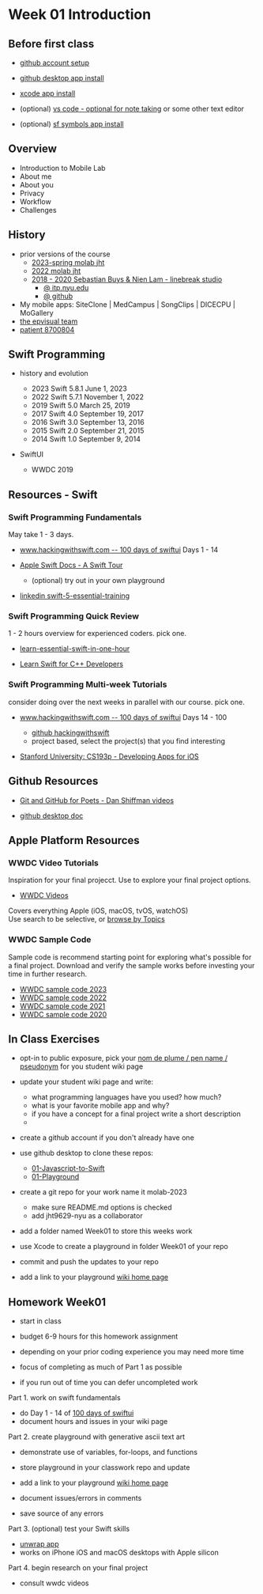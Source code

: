 # Week 01 Introduction

## Before first class

- [github account setup](https://docs.github.com/en/get-started/onboarding/getting-started-with-your-github-account)

- [github desktop app install](https://docs.github.com/en/desktop/installing-and-configuring-github-desktop/installing-and-authenticating-to-github-desktop/installing-github-desktop)

- [xcode app install](https://apps.apple.com/us/app/xcode/id497799835?mt=12)

- (optional) [vs code - optional for note taking](https://code.visualstudio.com) or some other text editor

- (optional) [sf symbols app install](https://developer.apple.com/sf-symbols/)

## Overview

- Introduction to Mobile Lab
- About me
- About you
- Privacy
- Workflow
- Challenges

## History

- prior versions of the course
  - [2023-spring molab jht](https://github.com/mobilelabclass-itp/content-2023)
  - [2022 molab jht](https://github.com/mobilelabclass-itp/content-2022)
  - [2018 - 2020 Sebastian Buys & Nien Lam - linebreak studio](https://www.linebreak.studio/about)
    - [@ itp.nyu.edu](https://itp.nyu.edu/classes/mobile-lab/)
    - [@ github](https://github.com/mobilelabclass/content)
- My mobile apps: SiteClone | MedCampus | SongClips | DICECPU | MoGallery
- [the epvisual team](http://www.johnhenrythompson.com/ep-visual)
- [patient 8700804](https://image-ppubs.uspto.gov/dirsearch-public/print/downloadPdf/8700804)

## Swift Programming

- history and evolution

  - 2023 Swift 5.8.1 June 1, 2023
  - 2022 Swift 5.7.1 November 1, 2022
  - 2019 Swift 5.0 March 25, 2019
  - 2017 Swift 4.0 September 19, 2017
  - 2016 Swift 3.0 September 13, 2016
  - 2015 Swift 2.0 September 21, 2015
  - 2014 Swift 1.0 September 9, 2014

- SwiftUI

  - WWDC 2019

## Resources - Swift

### Swift Programming Fundamentals

May take 1 - 3 days.

- [www.hackingwithswift.com -- 100 days of swiftui](https://www.hackingwithswift.com/100/swiftui) Days 1 - 14

- [Apple Swift Docs - A Swift Tour](https://docs.swift.org/swift-book/documentation/the-swift-programming-language/guidedtour/)

  - (optional) try out in your own playground

- [linkedin swift-5-essential-training ](https://www.linkedin.com/learning/swift-5-essential-training)

### Swift Programming Quick Review

1 - 2 hours overview for experienced coders. pick one.

- [learn-essential-swift-in-one-hour](https://www.hackingwithswift.com/articles/242/learn-essential-swift-in-one-hour)

- [Learn Swift for C++ Developers](https://www.advancedswift.com/learn-swift-cpp/)

### Swift Programming Multi-week Tutorials

consider doing over the next weeks in parallel with our course. pick one.

- [www.hackingwithswift.com -- 100 days of swiftui](https://www.hackingwithswift.com/100/swiftui) Days 14 - 100

  - [github hackingwithswift](https://github.com/twostraws/hackingwithswift)
  - project based, select the project(s) that you find interesting

- [Stanford University: CS193p - Developing Apps for iOS](https://cs193p.sites.stanford.edu/)

## Github Resources

- [Git and GitHub for Poets - Dan Shiffman videos](https://www.youtube.com/playlist?list=PLRqwX-V7Uu6ZF9C0YMKuns9sLDzK6zoiV)

- [github desktop doc](https://docs.github.com/en/desktop/installing-and-configuring-github-desktop/overview/getting-started-with-github-desktop)

## Apple Platform Resources

### WWDC Video Tutorials

Inspiration for your final projecct.
Use to explore your final project options.

- [WWDC Videos](https://developer.apple.com/videos/all-videos)

Covers everything Apple (iOS, macOS, tvOS, watchOS)  
Use search to be selective, or [browse by Topics](https://developer.apple.com/videos/topics/)

### WWDC Sample Code

Sample code is recommend starting point for exploring what's possible for a final project. Download and verify the sample works before investing your time in further research.

- [WWDC sample code 2023](https://developer.apple.com/sample-code/wwdc/2023/)
- [WWDC sample code 2022](https://developer.apple.com/sample-code/wwdc/2022/)
- [WWDC sample code 2021](https://developer.apple.com/sample-code/wwdc/2021/)
- [WWDC sample code 2020](https://developer.apple.com/sample-code/wwdc/2020/)

## In Class Exercises

- opt-in to public exposure,
  pick your [nom de plume / pen name / pseudonym](https://en.wikipedia.org/wiki/Pen_name)
  for you student wiki page
- update your student wiki page and write:

  - what programming languages have you used? how much?
  - what is your favorite mobile app and why?
  - if you have a concept for a final project write a short description
  -

- create a github account if you don't already have one

- use github desktop to clone these repos:

  - [01-Javascript-to-Swift](https://github.com/mobilelabclass-itp/01-Javascript-to-Swift)
  - [01-Playground](https://github.com/mobilelabclass-itp/01-Playground)

- create a git repo for your work name it molab-2023

  - make sure README.md options is checked
  - add jht9629-nyu as a collaborator

- add a folder named Week01 to store this weeks work

- use Xcode to create a playground in folder Week01 of your repo

- commit and push the updates to your repo

- add a link to your playground [wiki home page](https://github.com/mobilelabclass-itp/content-2023-Fa/wiki#week-01-homework)

## Homework Week01

- start in class

- budget 6-9 hours for this homework assignment
- depending on your prior coding experience you may need more time
- focus of completing as much of Part 1 as possible
- if you run out of time you can defer uncompleted work

Part 1. work on swift fundamentals

- do Day 1 - 14 of [100 days of swiftui](https://www.hackingwithswift.com/100/swiftui)
- document hours and issues in your wiki page

Part 2. create playground with generative ascii text art

- demonstrate use of variables, for-loops, and functions
- store playground in your classwork repo and update

- add a link to your playground [wiki home page](https://github.com/mobilelabclass-itp/content-2023-Fa/wiki#week-01-homework)

- document issues/errors in comments
- save source of any errors

Part 3. (optional) test your Swift skills

- [unwrap app](https://apps.apple.com/us/app/unwrap/id1440611372)
- works on iPhone iOS and macOS desktops with Apple silicon

Part 4. begin research on your final project

- consult wwdc videos

<!--
- review the Swift resources
- select resource(s) for learning Swift programming fundamentals
- write a brief summary of your plan on your wiki page
- and note what resources you plan to use
- be prepare to discuss in class your impressions of the swift learning resources that you used
- it is OK to revise your plan as you go
-
 -->

<!--
## Notes
[01-MoLab-Notes](../assets/01-MoLab-Notes.pdf)
 -->

<!-- - (optional) clone wiki

```
# script to clone the class wiki
# enter in Terminal app
# select location of wiki
cd ~/Documents
# clone local copy of wiki
git clone https://github.com/mobilelabclass-itp/content-2023-Fa.wiki.git
``` -->

<!--
- iOS Devices Capabilities
- iOS Libraries
  -->

<!-- - [kodeco.com - programming-in-swift-fundamentals](https://www.kodeco.com/28092971-programming-in-swift-fundamentals) -->

<!-- - [kodeco.com - your-first-ios-swiftui-app](https://www.kodeco.com/28797163-your-first-ios-swiftui-app-an-app-from-scratch) -->

  <!-- - https://github.com/jht9629-nyu -->

<!-- - add github account to https://github.com/mobilelabclass-itp -->

<!-- ### WWDC Videos

- [videos/wwdc2022](https://developer.apple.com/videos/wwdc2022)
- [videos/wwdc2021](https://developer.apple.com/videos/wwdc2021)
- [videos/wwdc2020](https://developer.apple.com/videos/wwdc2020)
- [videos/wwdc2019](https://developer.apple.com/videos/wwdc2019)
  ...
- [videos/wwdc2014](https://developer.apple.com/videos/wwdc2014)
 -->

<!--
- add jht9629-nyu as a collaborator
- https://github.com/jht9629-nyu
- add a folder named Week01 to store this weeks work
- include a README.md to the folder to document your work and comments -->

  <!-- - create a Xcode playground to explore emoji's and add it to your repo
  - encorporate Swift langage features you are learning
  - eg. variables, for loops, arrays 
  -->
